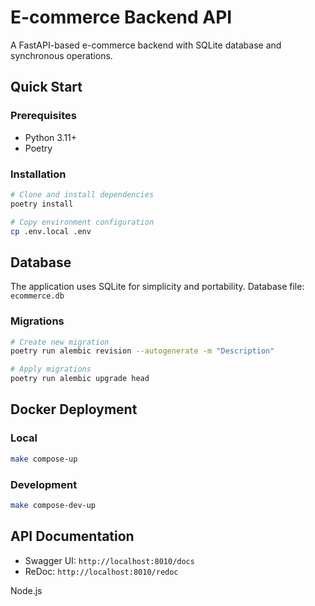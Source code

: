 # E-commerce Backend API

A FastAPI-based e-commerce backend with SQLite database and synchronous operations.

## Quick Start

### Prerequisites
- Python 3.11+
- Poetry

### Installation

```bash
# Clone and install dependencies
poetry install

# Copy environment configuration
cp .env.local .env
```

## Database

The application uses SQLite for simplicity and portability. Database file: `ecommerce.db`

### Migrations

```bash
# Create new migration
poetry run alembic revision --autogenerate -m "Description"

# Apply migrations
poetry run alembic upgrade head
```

## Docker Deployment

### Local
```bash
make compose-up
```

### Development
```bash
make compose-dev-up
```

## API Documentation

- Swagger UI: `http://localhost:8010/docs`
- ReDoc: `http://localhost:8010/redoc`


Node.js

